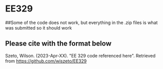 # EE329

##Some of the code does not work, but everything in the .zip files is what was submitted so it should work

## Please cite with the format below

Szeto, Wilson. (2023-Apr-XX). "EE 329 code referenced here". Retrieved from https://github.com/wiszeto/EE329

